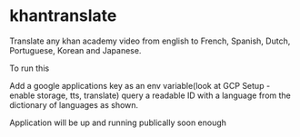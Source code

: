 # khantranslate
Translate any khan academy video from english to French, Spanish, Dutch, Portuguese, Korean and Japanese. 

To run this 

Add a google applications key as an env variable(look at GCP Setup - enable storage, tts, translate) 
query a readable ID with a language from the dictionary of languages as shown. 

Application will be up and running publically soon enough
